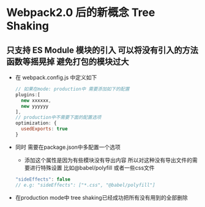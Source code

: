 # Webpack2.0 后的新概念 Tree Shaking

## 只支持 ES Module 模块的引入 可以将没有引入的方法 函数等摇晃掉 避免打包的模块过大

- 在 webpack.config.js 中定义如下

  ```js
  // 如果在mode: production中 需要添加如下的配置
  plugins:[
    new xxxxxx,
    new yyyyyy
  ],
  // production中不需要下面的配置选项
  optimization: {
    usedExports: true
  }
  ```

- 同时 需要在package.json中多配置一个选项

  - 添加这个属性是因为有些模块没有导出内容 所以对这种没有导出文件的需要进行特殊设置 比如@babel/polyfill 或者一些css文件

  ```js
  "sideEffects": false
  // e.g: "sideEffects": ["*.css", "@babel/polyfill"]
  ```

- 在production mode中 tree shaking已经成功把所有没有用到的全部删除
